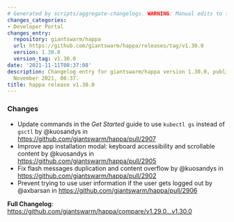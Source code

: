 ```yaml
---
# Generated by scripts/aggregate-changelogs. WARNING: Manual edits to this files will be overwritten.
changes_categories:
- Developer Portal
changes_entry:
  repository: giantswarm/happa
  url: https://github.com/giantswarm/happa/releases/tag/v1.30.0
  version: 1.30.0
  version_tag: v1.30.0
date: '2021-11-11T08:37:08'
description: Changelog entry for giantswarm/happa version 1.30.0, published on 11
  November 2021, 08:37.
title: happa release v1.30.0
---
```


### Changes

* Update commands in the _Get Started_ guide to use `kubectl gs` instead of `gsctl` by @kuosandys in https://github.com/giantswarm/happa/pull/2907
* Improve app installation modal: keyboard accessibility and scrollable content by @kuosandys in https://github.com/giantswarm/happa/pull/2905
* Fix flash messages duplication and content overflow by @kuosandys in https://github.com/giantswarm/happa/pull/2902
* Prevent trying to use user information if the user gets logged out by @axbarsan in https://github.com/giantswarm/happa/pull/2906

**Full Changelog**: https://github.com/giantswarm/happa/compare/v1.29.0...v1.30.0
